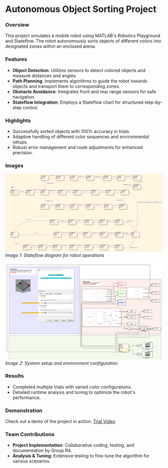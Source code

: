 # Autonomous Object Sorting Project

### Overview
This project simulates a mobile robot using MATLAB's Robotics Playground and Stateflow. The robot autonomously sorts objects of different colors into designated zones within an enclosed arena.

### Features
- **Object Detection**: Utilizes sensors to detect colored objects and measure distances and angles.
- **Path Planning**: Implements algorithms to guide the robot towards objects and transport them to corresponding zones.
- **Obstacle Avoidance**: Integrates front and rear range sensors for safe navigation.
- **Stateflow Integration**: Employs a Stateflow chart for structured step-by-step control.

### Highlights
- Successfully sorted objects with 100% accuracy in trials.
- Adaptive handling of different color sequences and environmental setups.
- Robust error management and route adjustments for enhanced precision.

### Images
![Stateflow Diagram](stateflow.png)
*Image 1: Stateflow diagram for robot operations*

![System Setup](simulink.png)
*Image 2: System setup and environment configuration*


### Results
- Completed multiple trials with varied color configurations.
- Detailed runtime analysis and tuning to optimize the robot's performance.

### Demonstration
Check out a demo of the project in action:
[Trial Video](https://youtu.be/GjHFHPD27Xs)

### Team Contributions
- **Project Implementation**: Collaborative coding, testing, and documentation by Group R4.
- **Analysis & Tuning**: Extensive testing to fine-tune the algorithm for various scenarios.
